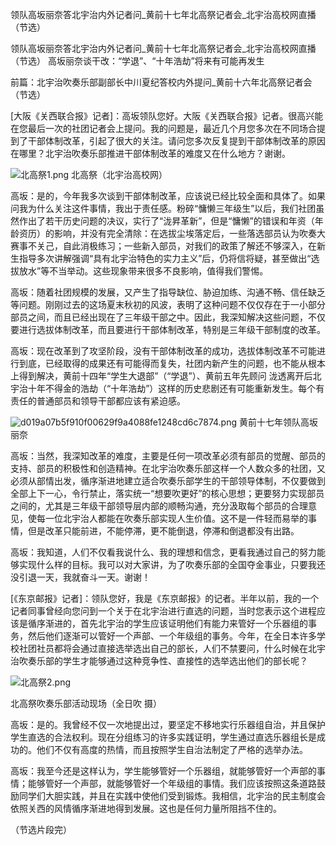 领队高坂丽奈答北宇治内外记者问_黄前十七年北高祭记者会_北宇治高校网直播（节选）

领队高坂丽奈答北宇治内外记者问_黄前十七年北高祭记者会_北宇治高校网直播（节选）
高坂丽奈谈干改：“学退”、“十年浩劫”将来有可能再发生


前篇：北宇治吹奏乐部副部长中川夏纪答校内外提问_黄前十六年北高祭记者会（节选）

[大阪《关西联合报》记者]：高坂领队您好。大阪《关西联合报》记者。很高兴能在您最后一次的社团记者会上提问。我的问题是，最近几个月您多次在不同场合提到了干部体制改革，引起了很大的关注。请问您多次反复提到干部体制改革的原因在哪里？北宇治吹奏乐部推进干部体制改革的难度又在什么地方？谢谢。

![北高祭1.png](https://s2.loli.net/2023/04/03/q9RYNEzUmlpdyDf.png)
北高祭（北宇治高校网）

高坂：是的，今年我多次谈到干部体制改革，应该说已经比较全面和具体了。如果问我为什么关注这件事情，我出于责任感。粉碎“慵懒三年级生”以后，我们社团虽然作出了若干历史问题的决议，实行了“泷昇革新”，但是“慵懒”的错误和年资（年龄资历）的影响，并没有完全清除：在选拔尘埃落定后，一些落选部员认为吹奏大赛事不关己，自此消极练习；一些新入部员，对我们的政策了解还不够深入，在新生指导多次讲解强调“具有北宇治特色的实力主义”后，仍将信将疑，甚至做出“选拔放水”等不当举动。这些现象带来很多不良影响，值得我们警惕。

高坂：随着社团规模的发展，又产生了指导缺位、胁迫加练、沟通不畅、信任缺乏等问题。刚刚过去的这场夏末秋初的风波，表明了这种问题不仅仅存在于一小部分部员之间，而且已经出现在了三年级干部之中。因此，我深知解决这些问题，不仅要进行选拔体制改革，而且要进行干部体制改革，特别是三年级干部制度的改革。

高坂：现在改革到了攻坚阶段，没有干部体制改革的成功，选拔体制改革不可能进行到底，已经取得的成果还有可能得而复失，社团内新产生的问题，也不能从根本上得到解决，黄前十四年“学生大退部”（“学退”）、黄前五年先顾问 泷透离开后北宇治十年不得金的浩劫（“十年浩劫”）这样的历史悲剧还有可能重新发生。每个有责任的普通部员和领导干部都应该有紧迫感。

![d019a07b5f910f00629f9a4088fe1248cd6c7874.png](https://s2.loli.net/2023/03/25/cG34rVDifgYCwlR.png)
黄前十七年领队高坂丽奈

高坂：当然，我深知改革的难度，主要是任何一项改革必须有部员的觉醒、部员的支持、部员的积极性和创造精神。在北宇治吹奏乐部这样一个人数众多的社团，又必须从部情出发，循序渐进地建立适合吹奏乐部学生的干部领导体制，不仅要做到全部上下一心，令行禁止，落实统一“想要吹更好”的核心思想；更要努力实现部员之间的，尤其是三年级干部领导层内部的顺畅沟通，充分汲取每个部员的合理意见，使每一位北宇治人都能在吹奏乐部实现人生价值。这不是一件轻而易举的事情，但是改革只能前进，不能停滞，更不能倒退，停滞和倒退都没有出路。

高坂：我知道，人们不仅看我说什么、我的理想和信念，更看我通过自己的努力能够实现什么样的目标。我可以对大家讲，为了吹奏乐部的全国夺金事业，只要我还没引退一天，我就奋斗一天。谢谢！


[《东京邮报》记者]：领队您好，我是《东京邮报》的记者。半年以前，我的一个记者同事曾经向您问到一个关于在北宇治进行直选的问题，当时您表示这个进程应该是循序渐进的，首先北宇治的学生应该证明他们有能力来管好一个乐器组的事务，然后他们逐渐可以管好一个声部、一个年级组的事务。今年，在全日本许多学校社团社员都将会通过直接选举选出自己的部长，人们不禁要问，什么时候在北宇治吹奏乐部的学生才能够通过这种竞争性、直接性的选举选出他们的部长呢？

![北高祭2.png](https://s2.loli.net/2023/04/03/ItgQRvG7Bdk5MSq.png)

北高祭吹奏乐部活动现场（全日吹 摄）

高坂：是的。我曾经不仅一次地提出过，要坚定不移地实行乐器组自治，并且保护学生直选的合法权利。现在分组练习的许多实践证明，学生通过直选乐器组长是成功的。他们不仅有高度的热情，而且按照学生自治法制定了严格的选举办法。

高坂：我至今还是这样认为，学生能够管好一个乐器组，就能够管好一个声部的事情；能够管好一个声部，就能够管好一个年级组的事情。我们应该按照这条道路鼓励同学们大胆实践，并且在实践中使他们受到锻炼。我相信，北宇治的民主制度会依照关西的风情循序渐进地得到发展。这也是任何力量所阻挡不住的。

（节选片段完）


